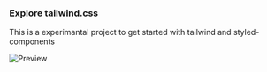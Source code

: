 ### Explore tailwind.css

This is a experimantal project to get started with tailwind and styled-components

![Preview](https://user-images.githubusercontent.com/7611746/87724700-b533eb80-c7dd-11ea-9c6d-1045fc60651c.png)
